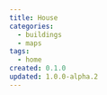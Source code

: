 ```yaml
---
title: House
categories:
  - buildings
  - maps
tags:
  - home
created: 0.1.0
updated: 1.0.0-alpha.2
---
```

